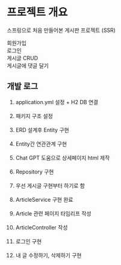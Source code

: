 # 프로젝트 개요

스프링으로 처음 만들어본 게시판 프로젝트 (SSR)

회원가입<br/>
로그인<br/>
게시글 CRUD<br/>
게시글에 댓글 달기<br/>





## 개발 로그

1. application.yml 설정 + H2 DB 연결 <br/><br/>
2. 패키지 구조 설정 <br/><br/>
3. ERD 설계후 Entity 구현 <br/><br/>
4. Entity간 연관관계 구현 <br/><br/>
5. Chat GPT 도움으로 상세페이지 html 제작 <br/><br/>
6. Repository 구현 <br/><br/>
7. 우선 게시글 구현부터 하기로 함 <br/><br/>
8. ArticleService 구현 완료 <br/><br/>
9. Article 관련 페이지 타임리프 작성 <br/><br/>
10. ArticleController 작성 <br/><br/>
11. 로그인 구현 <br/><br/>
12. 내 글 수정하기, 삭제하기 구현 <br/><br/>
